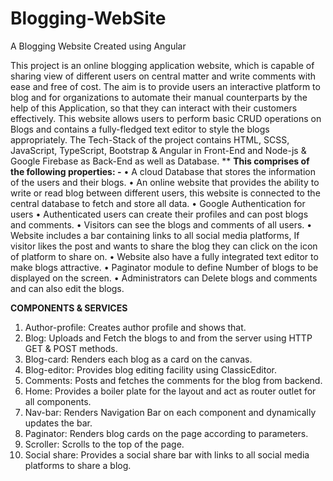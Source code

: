 # Blogging-WebSite
A Blogging Website Created using Angular

This project is an online blogging application website, which is capable of sharing view of different users on central matter and write comments with ease and free of cost. The aim is to provide users an interactive platform to blog and for organizations to automate their manual counterparts by the help of this Application, so that they can interact with their customers effectively. This website allows users to perform basic CRUD operations on Blogs and contains a fully-fledged text editor to style the blogs appropriately. The Tech-Stack of the project contains HTML, SCSS, JavaScript, TypeScript, Bootstrap & Angular in Front-End and Node-js & Google Firebase as Back-End as well as Database.
**
**This comprises of the following properties: -**
•	A cloud Database that stores the information of the users and their blogs.
•	An online website that provides the ability to write or read blog between different users, this website is connected to the central database to fetch and store all data. 
•	Google Authentication for users
•	Authenticated users can create their profiles and can post blogs and comments.
•	Visitors can see the blogs and comments of all users.
•	Website includes a bar containing links to all social media platforms, If visitor likes the post and wants to share the blog they can click on the icon of platform to share on.
•	Website also have a fully integrated text editor to make blogs attractive.
•	Paginator module to define Number of blogs to be displayed on the screen.
•	Administrators can Delete blogs and comments and can also edit the blogs.

**COMPONENTS & SERVICES**
1.	Author-profile: Creates author profile and shows that.
2.	Blog: Uploads and Fetch the blogs to and from the server using HTTP GET & POST methods.
3.	Blog-card: Renders each blog as a card on the canvas.
4.	Blog-editor: Provides blog editing facility using ClassicEditor.
5.	Comments: Posts and fetches the comments for the blog from backend.
6.	Home: Provides a boiler plate for the layout and act as router outlet for all components.
7.	Nav-bar: Renders Navigation Bar on each component and dynamically updates the bar.
8.	Paginator: Renders blog cards on the page according to parameters.
9.	Scroller: Scrolls to the top of the page.
10.	Social share: Provides a social share bar with links to all social media platforms to share a blog.
